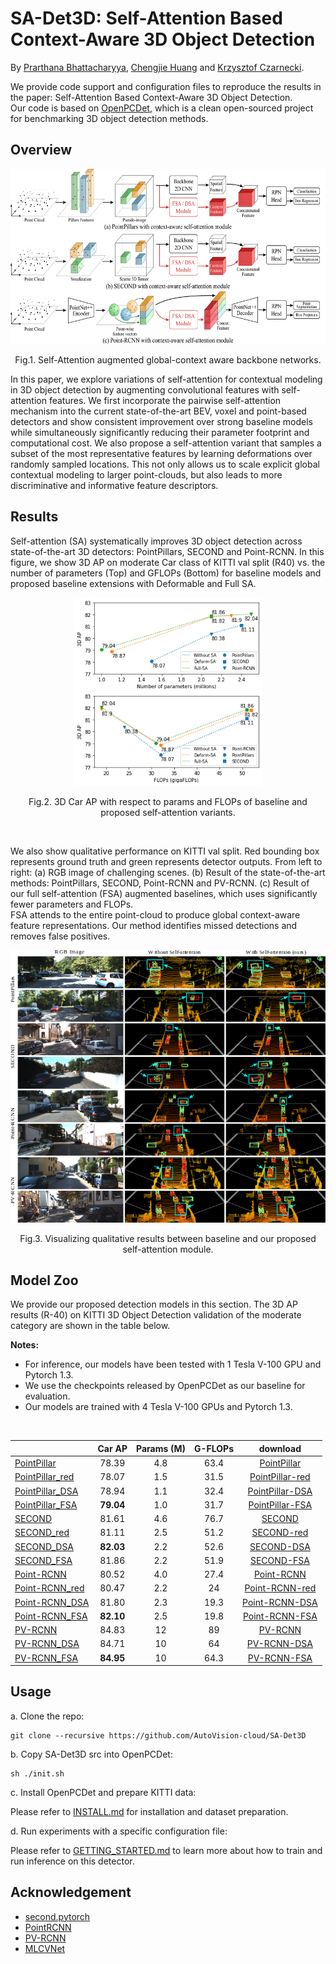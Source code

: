 # SA-Det3D: Self-Attention Based Context-Aware 3D Object Detection

By [Prarthana Bhattacharyya](https://scholar.google.com/citations?user=v6pGkNQAAAAJ&hl=en), [Chengjie Huang](https://scholar.google.com/citations?user=O6gvGZgAAAAJ&hl=en) and [Krzysztof Czarnecki](https://scholar.google.com/citations?hl=en&user=ZzCpumQAAAAJ).

We provide code support and configuration files to reproduce the results in the paper:
Self-Attention Based Context-Aware 3D Object Detection. 
<br/> Our code is based on [OpenPCDet](https://github.com/open-mmlab/OpenPCDet), which is a clean open-sourced project for benchmarking 3D object detection methods. 


## Overview

<div align="center">
  <img src="docs/overview.png" width="600px" height="280px" />
  <p>Fig.1. Self-Attention augmented global-context aware backbone networks. </p>
</div>

In this paper, we explore variations of 
self-attention for contextual modeling in 3D object 
detection by augmenting convolutional features with 
self-attention features. 
We first incorporate the pairwise self-attention 
mechanism into the current state-of-the-art BEV, voxel 
and point-based detectors and show consistent 
improvement over strong baseline models 
while simultaneously significantly reducing 
their parameter footprint and computational cost. 
We also propose a self-attention variant that 
samples a subset of the most representative features by 
learning deformations over randomly sampled locations. 
This not only allows us to scale explicit global contextual 
modeling to larger point-clouds, 
but also leads to more discriminative and informative feature 
descriptors.


## Results
Self-attention (SA) systematically 
improves 3D object detection across  state-of-the-art  3D  detectors: PointPillars, SECOND and 
Point-RCNN. In this figure, we show 3D AP on moderate Car class of KITTI val split (R40) vs. the 
number of parameters (Top) and 
GFLOPs (Bottom) for baseline models and proposed baseline extensions with 
Deformable and Full SA.
<div align="center">
  <img src="docs/demo_params_flops.png" width="300px" />
  <p>Fig.2. 3D Car AP with respect to params and FLOPs of baseline and proposed 
self-attention variants. </p>
</div>
<br/>

We also show qualitative performance on KITTI val split. Red bounding box 
represents ground truth and green represents detector outputs. 
From left to right: (a) RGB image of challenging scenes. 
(b) Result of the state-of-the-art methods: PointPillars, 
SECOND, Point-RCNN and PV-RCNN. (c) Result of our full self-attention (FSA) 
augmented baselines, which uses significantly fewer 
parameters and FLOPs. 
<br/> FSA attends to the entire point-cloud to produce global 
context-aware feature representations. 
Our method identifies missed detections and removes false positives.
<div align="center">
  <img src="docs/demo_qual.png" width="600px" />
  <p>Fig.3. Visualizing qualitative results between baseline and
our proposed self-attention module.</p>
</div>

## Model Zoo
We provide our proposed detection models in this section. The 3D 
AP results (R-40) on KITTI 3D Object Detection validation of the 
moderate category are shown in the table below.

**Notes:**
- For inference, our models have been tested with 1 Tesla V-100 GPU and Pytorch 1.3.
- We use the checkpoints released by OpenPCDet as our baseline for evaluation.
- Our models are trained with 4 Tesla V-100 GPUs and Pytorch 1.3.
<br/>

|                                                     | Car AP | Params (M) | G-FLOPs | download | 
|-----------------------------------------------------|:-------:|:-------:|:-------:|:---------:|
| [PointPillar](https://github.com/open-mmlab/OpenPCDet/blob/master/tools/cfgs/kitti_models/pointpillar.yaml) | 78.39 | 4.8 | 63.4 | [PointPillar](https://drive.google.com/file/d/1tXU14qouG6EWo5QkjwP9KK22NSyWq1Bf/view?usp=sharing) |
| [PointPillar_red](configs/pointpillar_red.yaml) | 78.07 | 1.5 | 31.5 | [PointPillar-red](https://drive.google.com/file/d/1xQFhCEuiAWr8oLxL-xGYSqqCKVcrx9au/view?usp=sharing) |
| [PointPillar_DSA](configs/pointpillar_dsa.yaml) | 78.94 | 1.1 | 32.4 | [PointPillar-DSA](https://drive.google.com/file/d/1pPH5woN9IBQeWxdVdlcO03k3zRCtEjoJ/view?usp=sharing) |
| [PointPillar_FSA](configs/pointpillar_fsa.yaml) | **79.04** | 1.0 | 31.7 | [PointPillar-FSA](https://drive.google.com/file/d/1pVkS_zf7XMnwkWtyaxfgZ0a7_kF_ghmV/view?usp=sharing) |
| [SECOND](https://github.com/open-mmlab/OpenPCDet/blob/master/tools/cfgs/kitti_models/second.yaml) | 81.61 | 4.6 | 76.7 | [SECOND](https://drive.google.com/file/d/16N3zqCTk6j973XY26mdx2KwudsxRZ2r0/view?usp=sharing) |
| [SECOND_red](configs/second_red.yaml) | 81.11 | 2.5 | 51.2 | [SECOND-red](https://drive.google.com/file/d/1HhUtyWu8JVSDPImyAe2NBVyIqyroTEXG/view?usp=sharing) |
| [SECOND_DSA](configs/second_dsa.yaml) | **82.03** | 2.2 | 52.6 | [SECOND-DSA](https://drive.google.com/file/d/1lbgI5ZOB8WhMiTgK0vTw26pw_BdZ9J87/view?usp=sharing) |
| [SECOND_FSA](configs/second_fsa.yaml) | 81.86 | 2.2 | 51.9 | [SECOND-FSA](https://drive.google.com/file/d/1hyIBqFdql_FtEgavq6rEzUbIbPztQT7r/view?usp=sharing) |
| [Point-RCNN](https://github.com/open-mmlab/OpenPCDet/blob/master/tools/cfgs/kitti_models/pointrcnn_iou.yaml) | 80.52 | 4.0 | 27.4 | [Point-RCNN](https://drive.google.com/file/d/1Hab5lfwmqnRf928jIMJur5xt4PzspoOY/view?usp=sharing) |
| [Point-RCNN_red](configs/pointrcnn_red.yaml) | 80.47 | 2.2 | 24 | [Point-RCNN-red](https://drive.google.com/file/d/1jD-TzJwKYfEYzSVTmErU9AzO9d0uiCos/view?usp=sharing) |
| [Point-RCNN_DSA](configs/pointrcnn_dsa.yaml) | 81.80 | 2.3 | 19.3 | [Point-RCNN-DSA](https://drive.google.com/file/d/1buJs9bNwl0YzP7uLlEjdfkHcqbvVMKAN/view?usp=sharing) |
| [Point-RCNN_FSA](configs/pointrcnn_fsa.yaml) | **82.10** | 2.5 | 19.8 | [Point-RCNN-FSA](https://drive.google.com/file/d/1i_My1kHZNt6n5QAgO-AoiNRxjOwEG4R0/view?usp=sharing) |
| [PV-RCNN](https://github.com/open-mmlab/OpenPCDet/blob/master/tools/cfgs/kitti_models/pv_rcnn.yaml) | 84.83 | 12 | 89 | [PV-RCNN](https://drive.google.com/file/d/11twTR4wN0ZmEQE2Bh6Cb2gO7qc9z1b8p/view?usp=sharing) |
| [PV-RCNN_DSA](configs/pvrcnn_dsa.yaml) | 84.71 | 10 | 64 | [PV-RCNN-DSA](https://drive.google.com/file/d/1-iLeNQ4XdbN7ncVBuHXd-e-L3pwpoAyB/view?usp=sharing) |
| [PV-RCNN_FSA](configs/pvrcnn_fsa.yaml) | **84.95** | 10 | 64.3 | [PV-RCNN-FSA](https://drive.google.com/file/d/1hsy3nCO6Xk6cW3VP0SYLojhUpmqzYRab/view?usp=sharing) |


## Usage
a. Clone the repo:
```
git clone --recursive https://github.com/AutoVision-cloud/SA-Det3D
```
b. Copy SA-Det3D src into OpenPCDet: 
```
sh ./init.sh
```

c. Install OpenPCDet and prepare KITTI data:

Please refer to [INSTALL.md](docs/INSTALL.md) for installation and dataset preparation.

d. Run experiments with a specific configuration file:

Please refer to [GETTING_STARTED.md](docs/GETTING_STARTED.md) to learn more about how to train and run inference on this detector.

## Acknowledgement
* [second.pytorch](https://github.com/traveller59/second.pytorch)
* [PointRCNN](https://github.com/sshaoshuai/PointRCNN)
* [PV-RCNN](https://github.com/open-mmlab/OpenPCDet)
* [MLCVNet](https://github.com/NUAAXQ/MLCVNet)